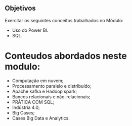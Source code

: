 ## Objetivos
Exercitar os seguintes conceitos trabalhados no Módulo:
- Uso do Power BI.
- SQL.

# Conteudos abordados neste modulo:

- Computação em nuvem;
- Processamento paralelo e distribuído;
- Apache kafka e Hadoop spark;
- Bancos relacionais e não-relacionais;
- PRÁTICA COM SQL;
- Indústria 4.0;
- Big Cases;
- Cases Big Data e Analytics.
